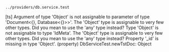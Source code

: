 ```console
../providers/db.service.test
```
[ts] Argument of type 'Object' is not assignable to parameter of type 'Document<{}, Database<{}>>'.
       The 'Object' type is assignable to very few other types. Did you mean to use the 'any' type instead?
         Type 'Object' is not assignable to type 'IdMeta'.
           The 'Object' type is assignable to very few other types. Did you mean to use the 'any' type instead?
             Property '_id' is missing in type 'Object'.
(property) DbServiceTest.newTstDoc: Object


